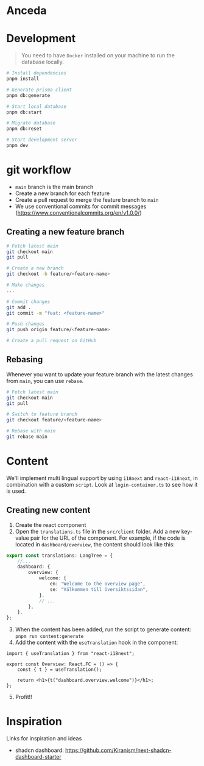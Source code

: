 # Anceda

# Development

> You need to have `Docker` installed on your machine to run the database locally.

```bash
# Install dependencies
pnpm install

# Generate prisma client
pnpm db:generate

# Start local database
pnpm db:start

# Migrate database
pnpm db:reset

# Start development server
pnpm dev
```

# git workflow

- `main` branch is the main branch
- Create a new branch for each feature
- Create a pull request to merge the feature branch to `main`
- We use conventional commits for commit messages (<https://www.conventionalcommits.org/en/v1.0.0/>)

## Creating a new feature branch

```bash
# Fetch latest main
git checkout main
git pull

# Create a new branch
git checkout -b feature/<feature-name>

# Make changes
...

# Commit changes
git add .
git commit -m "feat: <feature-name>"

# Push changes
git push origin feature/<feature-name>

# Create a pull request on GitHub
```

## Rebasing

Whenever you want to update your feature branch with the latest changes from `main`, you can use `rebase`.

```bash
# Fetch latest main
git checkout main
git pull

# Switch to feature branch
git checkout feature/<feature-name>

# Rebase with main
git rebase main
```

# Content

We'll implement multi lingual support by using `i18next` and `react-i18next`, in combination with a custom `script`. Look at `login-container.ts` to see how it is used.

## Creating new content

1. Create the react component
2. Open the `translations.ts` file in the `src/client` folder. Add a new key-value pair for the URL of the component. For example, if the code is located in `dashboard/overview`, the content should look like this:

```ts
export const translations: LangTree = {
    //...
    dashboard: {
        overview: {
            welcome: {
                en: "Welcome to the overview page",
                se: "Välkommen till översiktssidan",
            },
            // ...
        },
    },
};
```

3. When the content has been added, run the script to generate content: `pnpm run content:generate`
4. Add the content with the `useTranslation` hook in the component:

```tsx
import { useTranslation } from "react-i18next";

export const Overview: React.FC = () => {
    const { t } = useTranslation();

    return <h1>{t("dashboard.overview.welcome")}</h1>;
};
```

5. Profit!!

# Inspiration

Links for inspiration and ideas

- shadcn dashboard: <https://github.com/Kiranism/next-shadcn-dashboard-starter>
